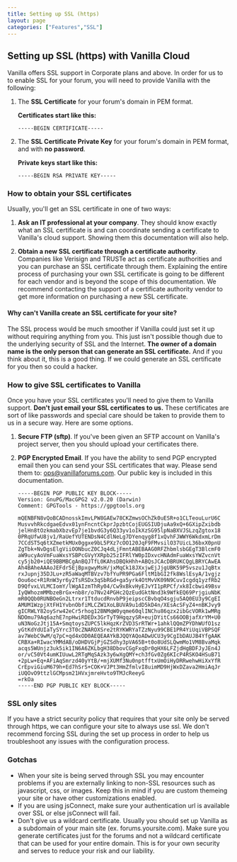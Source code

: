 ```yaml
---
title: Setting up SSL (https)
layout: page
categories: ["Features","SSL"]
---
```


## Setting up SSL (https) with Vanilla Cloud

Vanilla offers SSL support in Corporate plans and above. In order for us to to enable SSL for your forum, you will need to provide Vanilla with the following:

1. The **SSL Certificate** for your forum's domain in PEM format.

    **Certificates start like this:**

    ```
    -----BEGIN CERTIFICATE-----
    ```

2. The **SSL Certificate Private Key** for your forum's domain in PEM format, and with **no password**.

    **Private keys start like this:**

    ```
    -----BEGIN RSA PRIVATE KEY-----
    ```

### How to obtain your SSL certificates

Usually, you'll get an SSL certificate in one of two ways:

1. **Ask an IT professional at your company**. They should know exactly what an SSL certificate is and can coordinate sending a certificate to Vanilla's cloud support. Showing them this documentation will also help.

2. **Obtain a new SSL certificate through a certificate authority**. Companies like Verisign and TRUSTe act as certificate authorities and you can purchase an SSL certificate through them. Explaining the entire process of purchasing your own SSL certificate is going to be different for each vendor and is beyond the scope of this documentation. We recommend contacting the support of a certificate authority vendor to get more information on purchasing a new SSL certificate.

#### Why can't Vanilla create an SSL certificate for your site?

The SSL process would be much smoother if Vanilla could just set it up without requiring anything from you. This just isn't possible though due to the underlying security of SSL and the Internet. **The owner of a domain name is the only person that can generate an SSL certificate.** And if you think about it, this is a good thing. If we could generate an SSL certificate for you then so could a hacker.

### How to give SSL certificates to Vanilla

Once you have your SSL certificates you'll need to give them to Vanilla support. **Don't just email your SSL certificates to us.** These certificates are sort of like passwords and special care should be taken to provide them to us in a secure way. Here are some options.

1. **Secure FTP (sftp)**. If you've been given an SFTP account on Vanilla's project server, then you should upload your certificates there.

2. **PGP Encrypted Email**. If you have the ability to send PGP encrypted email then you can send your SSL certificates that way. Please send them to: ops@vanillaforums.com. Our public key is included in this documentation.

    ```
    -----BEGIN PGP PUBLIC KEY BLOCK-----
    Version: GnuPG/MacGPG2 v2.0.20 (Darwin)
    Comment: GPGTools - https://gpgtools.org

    mQENBFN8vQoBCADnosskImvLPW8GAEw78CKZmwsOChZk0uESR+o1CLTeouLurU6C
    MusvvhRkcdgaeEdvx01ynFncntCkprJpzbtCojEUGSIUDjuAa9xQ+6GXipZxibdb
    jelHn8tOzkmabXbzvEp7je1bvdG3y6Q33yv1oIkXzSG95lpNaBXVJSLzqZgtox18
    0PRqUfwU8jv1/RaUefYUTENDsN4CdlNeLg7DYenqyg8f1xQvhFJWWY6WkdxmLrDm
    7CCdST5q6tXZmetkMUx0ggxe9bL5PXz7cOO120JqF9FMvsilO37UicL36bxX0pnU
    ZgTbk+NvDgsElgViiOONbucZ0CJq4dLjFmntABEBAAG0RFZhbmlsbGEgT3BlcmF0
    aW9ucyAoVmFuaWxsYSBPcGVyYXRpb25zIFRlYW0pIDxvcHNAdmFuaWxsYWZvcnVt
    cy5jb20+iQE9BBMBCgAnBQJTfL0KAhsDBQkHhh+ABQsJCAcDBRUKCQgLBRYCAwEA
    Ah4BAheAAAoJEFdr5EjBpxgwyMsH/jxMqCk18JXxjwEjJjgUBK59P5vszu1JqBtx
    rxJupnj35DJLu+zR5aWaqMTBVzv7bfYuPR9PGa6FltM1bGI2fk8WslEsyA/1vgjz
    Oou6oc+R1RnW3yr6y2TsRSDx3qSbRGd+ga5yrk4OtMvVK09N9CuvIcgdq1yzfRb2
    D9QfvxLVLMCIomY/lWgAIzmThRy04/Cw9xBkvHyEJvYI1pRPCf/xk8Icbwi49Bsv
    IyQWhozmMMbzeBrGx+nb8r/o7Nv24PGHc2QzEudGktNnd3k9WfkEQ69PrjgiuNbK
    mR0QQb0RUNBOeGn2Ltrxr1TtducdRnvbP9jeipscCBvbqO4sgju5AQ0EU3y9CgEI
    AMUM1WzpjXtFH1YvbnObfiMLCZW1XoLBUVA9u1dD5kD4n/XEsAcSFyZ4+nBKJvy9
    gICRWLY82oySrw42eCr5rhog12BNMqW0yqme60qlINChu86qzx2ibGcVORk1wMRg
    NDOmu79Aq6azhE7npHwiRDEDx3GrTyT9HgqzySR+eujDYitCs66OOBjafXrYM+U0
    uN3NoGzJtj15A+SmqtoysZUPC5lkHqzKrZVD3SrRTWr+1ahklQQmZPYDhWUfO1sz
    yGtKdYdUIaTySYrc3T0cZNAROXSre2tRYKWRYaTZzNyu99CBE1PR4YiUqiVBPSQF
    av7WebC9wM/q7pC+qd4xOD0AEQEAAYkBJQQYAQoADwUCU3y9CgIbDAUJB4YfgAAK
    CRBXa+RIwacYMMdAB/oDHDVGjPjGZSdhy3pVA65B+t0o8UdSLQwmMo1VM8BvaMqk
    acqs5WUnjz3uk5ik1IN6A6ZKLbgH38DbovCGgFxqDr0gHX6LFZjdHgBDFJyJEn4J
    or/vC50Vt4umKIUuwL2RTgMqSAzk3y6wXgQMY+ch3fGv0Zg6KIcP4RSKO4HSuB71
    +2pLw+Eq+AFiAqSmrzd40yYtB/+mjXUMf3Nu0nptfftxUmOiHyDRRwehwHiXxYfR
    CrEpviGiuM679h+Ed7hSrS+COK+VJPt3HmZfmlvI8uimMD9HjWxDZava2HmiAqJr
    iUQOvO9ttzlGCMpsm21HVxjmreHvto9TMJcReeyG
    =rkOa
    -----END PGP PUBLIC KEY BLOCK-----
    ```

### SSL only sites

If you have a strict security policy that requires that your site only be served through https, we can configure your site to always use ssl. We don't recommend forcing SSL during the set up process in order to help us troubleshoot any issues with the configuration process.

### Gotchas

* When your site is being served through SSL you may encounter problems if you are externally linking to non-SSL resources such as javascript, css, or images. Keep this in mind if you are custom themeing your site or have other customizations enabled.
* If you are using jsConnect, make sure your authentication url is available over SSL or else jsConnect will fail.
* Don't give us a wildcard certificate. Usually you should set up Vanilla as a subdomain of your main site (ex. forums.yoursite.com). Make sure you generate certificates just for the forums and not a wildcard certificate that can be used for your entire domain. This is for your own security and serves to reduce your risk and our liability.
